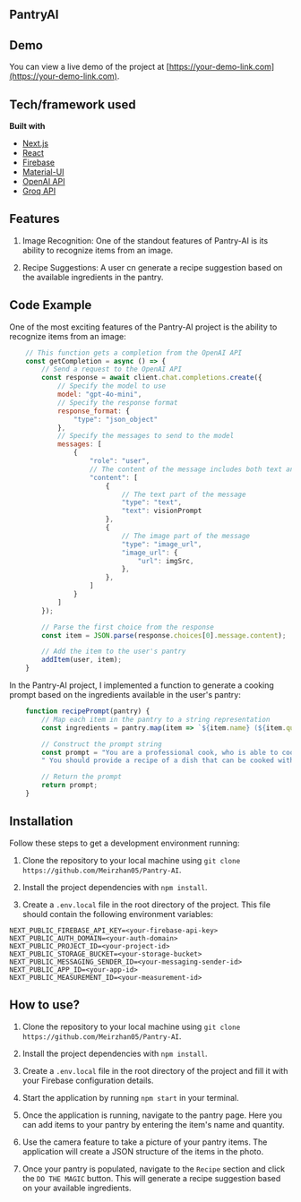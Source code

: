 ## PantryAI

## Demo
You can view a live demo of the project at [https://your-demo-link.com](https://your-demo-link.com).

## Tech/framework used
<b>Built with</b>
- [Next.js](https://nextjs.org/)
- [React](https://react.dev/)
- [Firebase](https://react.dev/)
- [Material-UI](https://mui.com/)
- [OpenAI API](https://openai.com/)
- [Groq API](https://groq.com/)

## Features
1. Image Recognition: One of the standout features of Pantry-AI is its ability to recognize items from an image. 

2. Recipe Suggestions: A user cn generate a recipe suggestion based on the available ingredients in the pantry. 

## Code Example

One of the most exciting features of the Pantry-AI project is the ability to recognize items from an image:

```javascript
    // This function gets a completion from the OpenAI API
    const getCompletion = async () => {
        // Send a request to the OpenAI API
        const response = await client.chat.completions.create({
            // Specify the model to use
            model: "gpt-4o-mini",
            // Specify the response format
            response_format: {
                "type": "json_object"
            },
            // Specify the messages to send to the model
            messages: [
                {
                    "role": "user",
                    // The content of the message includes both text and an image
                    "content": [
                        {
                            // The text part of the message
                            "type": "text", 
                            "text": visionPrompt
                        },
                        {
                            // The image part of the message
                            "type": "image_url",
                            "image_url": {
                                "url": imgSrc,
                            },
                        },
                    ]                    
                }
            ]
        });

        // Parse the first choice from the response
        const item = JSON.parse(response.choices[0].message.content);

        // Add the item to the user's pantry
        addItem(user, item);
    }
```

In the Pantry-AI project, I implemented a function to generate a cooking prompt based on the ingredients available in the user's pantry:

```javascript
    function recipePrompt(pantry) {
        // Map each item in the pantry to a string representation
        const ingredients = pantry.map(item => `${item.name} (${item.quantity})`).join(", ");

        // Construct the prompt string
        const prompt = "You are a professional cook, who is able to cook anything. You have a pantry with the following ingredients: " + ingredients + 
        " You should provide a recipe of a dish that can be cooked with these ingredients. For the style add 2 space between each section."

        // Return the prompt
        return prompt;
    }
```

## Installation

Follow these steps to get a development environment running:

1. Clone the repository to your local machine using `git clone https://github.com/Meirzhan05/Pantry-AI`.

2. Install the project dependencies with `npm install`.

3. Create a `.env.local` file in the root directory of the project. This file should contain the following environment variables:

```env
NEXT_PUBLIC_FIREBASE_API_KEY=<your-firebase-api-key>
NEXT_PUBLIC_AUTH_DOMAIN=<your-auth-domain>
NEXT_PUBLIC_PROJECT_ID=<your-project-id>
NEXT_PUBLIC_STORAGE_BUCKET=<your-storage-bucket>
NEXT_PUBLIC_MESSAGING_SENDER_ID=<your-messaging-sender-id>
NEXT_PUBLIC_APP_ID=<your-app-id>
NEXT_PUBLIC_MEASUREMENT_ID=<your-measurement-id>
```

## How to use?
1. Clone the repository to your local machine using `git clone https://github.com/Meirzhan05/Pantry-AI`.

2. Install the project dependencies with `npm install`.

3. Create a `.env.local` file in the root directory of the project and fill it with your Firebase configuration details.

4. Start the application by running `npm start` in your terminal.

5. Once the application is running, navigate to the pantry page. Here you can add items to your pantry by entering the item's name and quantity.

6. Use the camera feature to take a picture of your pantry items. The application will create a JSON structure of the items in the photo.

7. Once your pantry is populated, navigate to the `Recipe` section and click the `DO THE MAGIC` button. This will generate a recipe suggestion based on your available ingredients.
